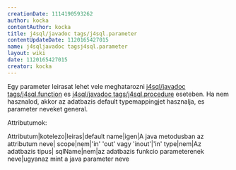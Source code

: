```yaml
---
creationDate: 1114190593262 
author: kocka 
contentAuthor: kocka 
title: j4sql/javadoc tags/j4sql.parameter 
contentUpdateDate: 1120165427015 
name: j4sqljavadoc tagsj4sql.parameter 
layout: wiki 
date: 1120165427015 
creator: kocka 
---
```

Egy parameter leirasat lehet vele meghatarozni [j4sql/javadoc tags/j4sql.function](../../j4sql/javadoc%20tags/j4sql.function.html) es [j4sql/javadoc tags/j4sql.procedure](../../j4sql/javadoc%20tags/j4sql.procedure.html) eseteben. Ha nem hasznalod, akkor az adatbazis default typemappingjet hasznalja, es parameter neveket general.

Attributumok:

Attributum|kotelezo|leiras|default
name|igen|A java metodusban az attributum neve|
scope|nem|'in' 'out' vagy 'inout'|'in'
type|nem|Az adatbazis tipus|
sqlName|nem|az adatbazis funkcio parameterenek neve|ugyanaz mint a java parameter neve

